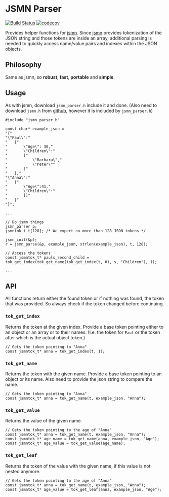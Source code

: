 # JSMN Parser

[![Build Status](https://travis-ci.com/gulaschsuppm/jsmn_parser.svg?branch=main)](https://travis-ci.com/github/gulaschsuppm/jsmn_parser)
[![codecov](https://codecov.io/gh/gulaschsuppm/jsmn_parser/branch/main/graph/badge.svg)](https://codecov.io/gh/gulaschsuppm/jsmn_parser)

Provides helper functions for [jsmn](https://github.com/zserge/jsmn).
Since [jsmn](https://github.com/zserge/jsmn) provides tokenization of the JSON string and those tokens are inside an array, additional
parsing is needed to quickly access name/value pairs and indexes within the JSON objects.

## Philosophy

Same as jsmn, so **robust**, **fast**, **portable** and **simple**.

## Usage

As with jsmn, download `jsmn_parser.h` include it and done. (Also need to download `jsmn.h` from [github](https://github.com/zserge/jsmn), however it is included by `jsmn_parser.h`)

```
#include "jsmn_parser.h"

const char* example_json =
"{"
"\"Paul\":"
"   {"
"       \"Age\": 30,"
"       \"Children\":"
"       ["
"           \"Barbara\","
"           \"Peter\""
"       ]"
"   },"
"\"Anna\":"
"   {"
"       \"Age\":41,"
"       \"Children\":"
"       []"
"   }"
"}";

...

// Do jsmn things
jsmn_parser p;
jsmntok_t t[128]; /* We expect no more than 128 JSON tokens */

jsmn_init(&p);
r = jsmn_parse(&p, example_json, strlen(example_json), t, 128);

// Access the tokens
const jsmntok_t* pauls_second_child = tok_get_index(tok_get_name(tok_get_index(t, 0), s, "Children"), 1);

...

```

## API

All functions return either the found token or if nothing was found, the token that was provided. So always check if the
token changed before continuing.

### `tok_get_index`

Returns the token at the given index. Provide a base token pointing either to an object or an array or to their names.
(I.e. the token for `Paul` or the token after which is the actual object token.)

```
// Gets the token pointing to "Anna"
const jsmntok_t* anna = tok_get_index(t, 1);
```

### `tok_get_name`

Returns the token with the given name. Provide a base token pointing to an object or its name.
Also need to provide the json string to compare the name.

```
// Gets the token pointing to "Anna"
const jsmntok_t* anna = tok_get_name(t, example_json, "Anna");
```

### `tok_get_value`

Returns the value of the given name.

```
// Gets the token pointing to the age of "Anna"
const jsmntok_t* anna = tok_get_name(t, example_json, "Anna");
const jsmntok_t* age_name = tok_get_name(anna, example_json, "Age");
const jsmntok_t* age_value = tok_get_value(age_name);
```

### `tok_get_leaf`

Returns the token of the value with the given name, if this value is not nested anymore.

```
// Gets the token pointing to the age of "Anna"
const jsmntok_t* anna = tok_get_name(t, example_json, "Anna");
const jsmntok_t* age_value = tok_get_leaf(anna, example_json, "Age");
```
